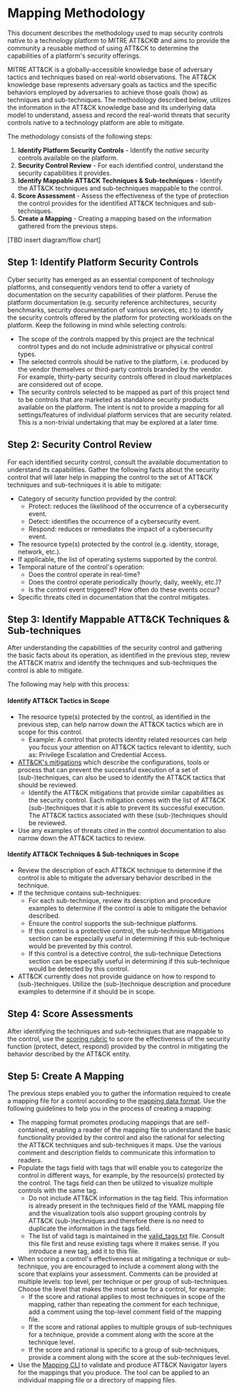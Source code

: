 # Mapping Methodology

This document describes the methodology used to map security controls native to a technology platform to MITRE ATT&CK&copy; and aims to provide the community a reusable method of using ATT&CK to determine the capabilities of a platform's security offerings.

MITRE ATT&CK is a globally-accessible knowledge base of adversary tactics and techniques based on real-world observations. The ATT&CK knowledge base represents adversary goals as tactics and the specific behaviors employed by adversaries to achieve those goals (how) as techniques and sub-techniques.   The methodology described below, utilizes the information in the ATT&CK knowledge base and its underlying data model to understand, assess and record the real-world threats that security controls native to a technology platform are able to mitigate.

The methodology consists of the following steps:
1. **Identify Platform Security Controls** - Identify the *native* security controls available on the platform.
1. **Security Control Review** - For each identified control, understand the security capabilities it provides.
1. **Identify Mappable ATT&CK Techniques & Sub-techniques** - Identify the ATT&CK techniques and sub-techniques mappable to the control.
1. **Score Assessment** - Assess the effectiveness of the type of protection the control provides for the identified ATT&CK techniques and sub-techniques.
1. **Create a Mapping** - Creating a mapping based on the information gathered from the previous steps. 

[TBD insert diagram/flow chart]

## Step 1:  Identify Platform Security Controls
Cyber security has emerged as an essential component of technology platforms, and consequently vendors tend to offer a variety of documentation on the security capabilities of their platform.  Peruse the platform documentation (e.g. security reference architectures, security benchmarks, security documentation of various services, etc.) to identify the security controls offered by the platform for protecting workloads on the platform.  Keep the following in mind while selecting controls:
- The scope of the controls mapped by this project are the technical control types and do not include administrative or physical control types.
- The selected controls should be native to the platform, i.e. produced by the vendor themselves or third-party controls branded by the vendor.  For example, thirty-party security controls offered in cloud marketplaces are considered out of scope.
- The security controls selected to be mapped as part of this project tend to be controls that are marketed as standalone security products available on the platform.  The intent is not to provide a mapping for all settings/features of individual platform services that are security related.  This is a non-trivial undertaking that may be explored at a later time.

## Step 2:  Security Control Review
For each identified security control, consult the available documentation to understand its capabilities.  Gather the following facts about the security control that will later help in mapping the control to the set of ATT&CK techniques and sub-techniques it is able to mitigate:
- Category of security function provided by the control:
    - Protect:  reduces the likelihood of the occurrence of a cybersecurity event.
    - Detect:   identifies the occurrence of a cybersecurity event.
    - Respond:  reduces or remediates the impact of a cybersecurity event.
- The resource type(s) protected by the control (e.g. identity, storage, network, etc.).
- If applicable, the list of operating systems supported by the control.
- Temporal nature of the control's operation:
    - Does the control operate in real-time?
    - Does the control operate periodically (hourly, daily, weekly, etc.)?
    - Is the control event triggered? How often do these events occur?
- Specific threats cited in documentation that the control mitigates.

## Step 3:  Identify Mappable ATT&CK Techniques & Sub-techniques
After understanding the capabilities of the security control and gathering the basic facts about its operation, as identified in the previous step, review the ATT&CK matrix and identify the techniques and sub-techniques the control is able to mitigate.

The following may help with this process:

#### Identify ATT&CK Tactics in Scope
- The resource type(s) protected by the control, as identified in the previous step, can help narrow down the ATT&CK tactics which are in scope for this control.
    - Example:  A control that protects identity related resources can help you focus your attention on ATT&CK tactics relevant to identity, such as:  Privilege Escalation and Credential Access.
- [ATT&CK's mitigations](https://attack.mitre.org/mitigations/enterprise/) which describe the configurations, tools or process that can prevent the successful execution of a set of (sub-)techniques, can also be used to identify the ATT&CK tactics that should be reviewed.  
    - Identify the ATT&CK mitigations that provide similar capabilities as the security control.  Each mitigation comes with the list of ATT&CK (sub-)techniques that it is able to prevent its successful execution.  The ATT&CK tactics associated with these (sub-)techniques should be reviewed.
- Use any examples of threats cited in the control documentation to also narrow down the ATT&CK tactics to review.

#### Identify ATT&CK Techniques & Sub-techniques in Scope
- Review the description of each ATT&CK technique to determine if the control is able to mitigate the adversary behavior described in the technique.
- If the technique contains sub-techniques:
    - For each sub-technique, review its description and procedure examples to determine if the control is able to mitigate the behavior described.
    - Ensure the control supports the sub-technique platforms.
    - If this control is a protective control, the sub-technique Mitigations section can be especially useful in determining if this sub-technique would be prevented by this control.
    - If this control is a detective control, the sub-technique Detections section can be especially useful in determining if this sub-technique would be detected by this control.
- ATT&CK currently does not provide guidance on how to respond to (sub-)techniques.  Utilize the (sub-)technique description and
procedure examples to determine if it should be in scope.


## Step 4:  Score Assessments
After identifying the techniques and sub-techniques that are mappable to the control, use the [scoring rubric](./scoring.md) to score the effectiveness of the security function (protect, detect, respond) provided by the control in mitigating the behavior described by the ATT&CK entity.

## Step 5:  Create A Mapping
The previous steps enabled you to gather the information required to create a mapping file for a control according to the [mapping data format](./mapping_format.md).  Use the following guidelines to help you in the process of creating a mapping:
- The mapping format promotes producing mappings that are self-contained, enabling a reader of the mapping file to understand the basic functionality provided by the control and also the rational for selecting the ATT&CK techniques and sub-techniques it maps.  Use the various comment and description fields to communicate this information to readers.
- Populate the tags field with tags that will enable you to categorize the control in different ways, for example, by the resource(s) protected by the control.  The tags field can then be utilized to visualize multiple controls with the same tag.
    - Do not include ATT&CK information in the tag field.  This information is already present in the techniques field of the YAML mapping file and the visualization tools also support grouping controls by ATT&CK (sub-)techniques and therefore there is no need to duplicate the information in the tags field.
    - The list of valid tags is maintained in the [valid_tags.txt](../tools/config/valid_tags.txt) file.  Consult this file first and reuse existing tags where it makes sense.  If you introduce a new tag, add it to this file.
- When scoring a control's effectiveness at mitigating a technique or sub-technique, you are encouraged to include a comment along with the score that explains your assessment.  Comments can be provided at multiple levels: top level, per technique or per group of sub-techniques.  Choose the level that makes the most sense for a control, for example:
    - If the score and rational applies to most techniques in scope of the mapping, rather than repeating the comment for each technique, add a comment using the top-level comment field of the mapping file.
    - If the score and rational applies to multiple groups of sub-techniques for a technique, provide a comment along with the score at the technique level.
    - If the score and rational is specific to a group of sub-techniques, provide a comment along with the score at the sub-techniques level.
- Use the [Mapping CLI](../tools/README.md) to validate and produce ATT&CK Navigator layers for the mappings that you produce.  The tool can be applied to an individual mapping file or a directory of mapping files.
